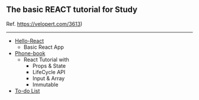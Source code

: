 ## The basic REACT tutorial for Study

Ref. https://velopert.com/3613)

---

- [Hello-React](https://github.com/ljy3795/development_eng/tree/master/frontend/react/hello-react)
  - Basic React App
- [Phone-book](https://github.com/ljy3795/development_eng/tree/master/frontend/react/phone-book)
  - React Tutorial with
     - Props & State
     - LifeCycle API
     - Input & Array
     - Immutable
- [To-do List](https://github.com/ljy3795/development_eng/tree/master/frontend/react/todo-list)
